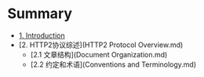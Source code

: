 # Summary

* [1. Introduction](Introduction.md)
* [2. HTTP2协议综述](HTTP2 Protocol Overview.md)
    * [2.1 文章结构](Document Organization.md)
    * [2.2 约定和术语](Conventions and Terminology.md)
